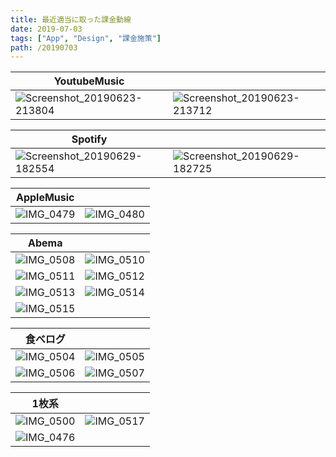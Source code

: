 ```yaml
---
title: 最近適当に取った課金動線
date: 2019-07-03
tags: ["App", "Design", "課金施策"]
path: /20190703
---
```

| YoutubeMusic |  |
| --- | --- |
| ![Screenshot_20190623-213804](https://user-images.githubusercontent.com/34805701/60495768-66a7d200-9cec-11e9-8738-7a94b3e12512.png) | ![Screenshot_20190623-213712](https://user-images.githubusercontent.com/34805701/60495767-66a7d200-9cec-11e9-8a9f-faa073e69175.png) |

| Spotify |  |
| --- | --- |
| ![Screenshot_20190629-182554](https://user-images.githubusercontent.com/34805701/60495770-66a7d200-9cec-11e9-8956-9be86fac8399.png) | ![Screenshot_20190629-182725](https://user-images.githubusercontent.com/34805701/60495771-67406880-9cec-11e9-81ad-ae5c61bf98ef.png) |

| AppleMusic |  |
| --- | --- |
| ![IMG_0479](https://user-images.githubusercontent.com/34805701/60496636-32351580-9cee-11e9-8ee4-fb8c056c4208.PNG) | ![IMG_0480](https://user-images.githubusercontent.com/34805701/60496645-36613300-9cee-11e9-97ab-453ac2858872.PNG) |

| Abema |  | 
| --- | --- |
| ![IMG_0508](https://user-images.githubusercontent.com/34805701/60495795-70313a00-9cec-11e9-9d0b-30c1e9eb265d.png) | ![IMG_0510](https://user-images.githubusercontent.com/34805701/60495793-70313a00-9cec-11e9-8921-8c4cc3834820.png) |
| ![IMG_0511](https://user-images.githubusercontent.com/34805701/60495792-70313a00-9cec-11e9-87ff-adb82db7e307.png) | ![IMG_0512](https://user-images.githubusercontent.com/34805701/60495791-70313a00-9cec-11e9-96bc-54be45377034.png) |
| ![IMG_0513](https://user-images.githubusercontent.com/34805701/60495789-6f98a380-9cec-11e9-96af-10e8de4f7679.png) | ![IMG_0514](https://user-images.githubusercontent.com/34805701/60495788-6f98a380-9cec-11e9-9560-3236331a6b35.png) |
| ![IMG_0515](https://user-images.githubusercontent.com/34805701/60495786-6f98a380-9cec-11e9-9b99-85edb2d1b85b.png) |  |


| 食べログ  |  |
| --- | --- |
| ![IMG_0504](https://user-images.githubusercontent.com/34805701/60495799-70c9d080-9cec-11e9-9de8-ea113cbe3945.png) | ![IMG_0505](https://user-images.githubusercontent.com/34805701/60495798-70c9d080-9cec-11e9-9306-baf9cf4193ac.png) |
| ![IMG_0506](https://user-images.githubusercontent.com/34805701/60495797-70c9d080-9cec-11e9-9716-728331207197.png) | ![IMG_0507](https://user-images.githubusercontent.com/34805701/60495796-70c9d080-9cec-11e9-9fb5-cf8803e33ef2.png) |



| 1枚系 |  |
| --- | --- |
| ![IMG_0500](https://user-images.githubusercontent.com/34805701/60495783-6f000d00-9cec-11e9-9a77-e0d6c0b9611b.png) | ![IMG_0517](https://user-images.githubusercontent.com/34805701/60495785-6f98a380-9cec-11e9-9204-8ff119219fb5.png) |
| ![IMG_0476](https://user-images.githubusercontent.com/34805701/60496716-5a247900-9cee-11e9-9a05-c4baed849e0b.PNG) |  | 
